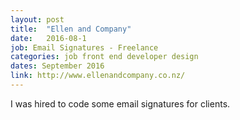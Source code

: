 ```yaml
---
layout: post
title:  "Ellen and Company"
date:   2016-08-1
job: Email Signatures - Freelance
categories: job front end developer design
dates: September 2016
link: http://www.ellenandcompany.co.nz/
---
```


I was hired to code some email signatures for clients. 
